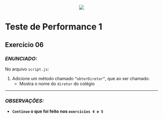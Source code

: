 <p align="center">
    <img src="https://www.infnet.edu.br/infnet/wp-content/themes/infnet.homepage//assets/img/LogoInfnetRodape.png"/>
</p>

# Teste de Performance 1

## Exercício 06

### _ENUNCIADO:_

No arquivo `script.js`:

1. Adicione um método chamado `“obterDiretor”`, que ao ser chamado:
    - Mostra o nome do `diretor` do colégio

---

### _OBSERVAÇÕES:_

- **`Continue` o que foi feito nos `exercícios 4 e 5`**